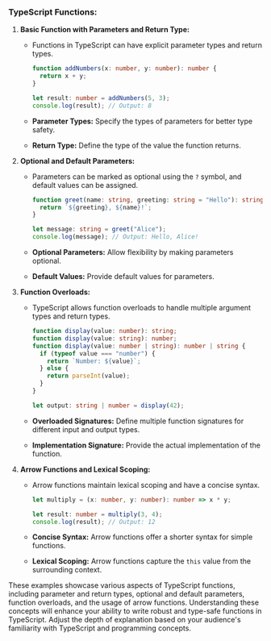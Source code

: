 ### TypeScript Functions:

1. **Basic Function with Parameters and Return Type:**

   - Functions in TypeScript can have explicit parameter types and return types.

     ```typescript
     function addNumbers(x: number, y: number): number {
       return x + y;
     }

     let result: number = addNumbers(5, 3);
     console.log(result); // Output: 8
     ```

   - **Parameter Types:** Specify the types of parameters for better type safety.
   - **Return Type:** Define the type of the value the function returns.

2. **Optional and Default Parameters:**

   - Parameters can be marked as optional using the `?` symbol, and default values can be assigned.

     ```typescript
     function greet(name: string, greeting: string = "Hello"): string {
       return `${greeting}, ${name}!`;
     }

     let message: string = greet("Alice");
     console.log(message); // Output: Hello, Alice!
     ```

   - **Optional Parameters:** Allow flexibility by making parameters optional.
   - **Default Values:** Provide default values for parameters.

3. **Function Overloads:**

   - TypeScript allows function overloads to handle multiple argument types and return types.

     ```typescript
     function display(value: number): string;
     function display(value: string): number;
     function display(value: number | string): number | string {
       if (typeof value === "number") {
         return `Number: ${value}`;
       } else {
         return parseInt(value);
       }
     }

     let output: string | number = display(42);
     ```

   - **Overloaded Signatures:** Define multiple function signatures for different input and output types.
   - **Implementation Signature:** Provide the actual implementation of the function.

4. **Arrow Functions and Lexical Scoping:**

   - Arrow functions maintain lexical scoping and have a concise syntax.

     ```typescript
     let multiply = (x: number, y: number): number => x * y;

     let result: number = multiply(3, 4);
     console.log(result); // Output: 12
     ```

   - **Concise Syntax:** Arrow functions offer a shorter syntax for simple functions.
   - **Lexical Scoping:** Arrow functions capture the `this` value from the surrounding context.

These examples showcase various aspects of TypeScript functions, including parameter and return types, optional and default parameters, function overloads, and the usage of arrow functions. Understanding these concepts will enhance your ability to write robust and type-safe functions in TypeScript. Adjust the depth of explanation based on your audience's familiarity with TypeScript and programming concepts.
